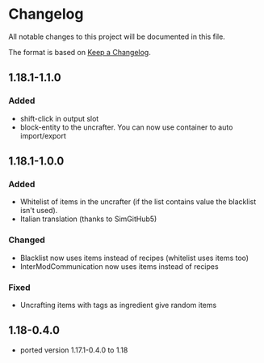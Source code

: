 # Changelog
All notable changes to this project will be documented in this file.

The format is based on [Keep a Changelog](https://keepachangelog.com/en/1.0.0/).

## 1.18.1-1.1.0

### Added
- shift-click in output slot
- block-entity to the uncrafter. You can now use container to auto import/export

## 1.18.1-1.0.0

### Added
- Whitelist of items in the uncrafter (if the list contains value the blacklist isn't used).
- Italian translation (thanks to SimGitHub5)

### Changed
- Blacklist now uses items instead of recipes (whitelist uses items too)
- InterModCommunication now uses items instead of recipes

### Fixed
- Uncrafting items with tags as ingredient give random items

## 1.18-0.4.0

- ported version 1.17.1-0.4.0 to 1.18
